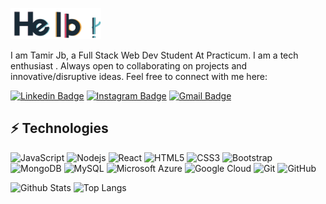 <img alt="Coder GIF"  height= 50 src = "https://github.com/tamerjb/tamerjb/blob/main/Hello.gif" /> </div>


I am Tamir Jb, a Full Stack Web Dev Student At Practicum. I am a tech enthusiast . Always open to collaborating on projects and innovative/disruptive ideas. Feel free to connect with me here:

[![Linkedin Badge](https://img.shields.io/badge/-TamerJB-blue?style=flat-square&logo=Linkedin&logoColor=white&link=https://www.linkedin.com/in/tamerjb/)](https://www.linkedin.com/in/tamerjb/)
[![Instagram Badge](https://img.shields.io/badge/-TamerJB-purple?style=flat-square&logo=instagram&logoColor=white&link=https://instagram.com/tamerjb/)](https://instagram.com/tamerjb)
[![Gmail Badge](https://img.shields.io/badge/-TamerJB.98@gmail.com-c14438?style=flat-square&logo=Gmail&logoColor=white&link=mailto:tamerjb.98@gmail.com)](mailto:tamerjb.98@gmail.com)

## ⚡ Technologies

![JavaScript](https://img.shields.io/badge/-JavaScript-black?style=flat-square&logo=javascript)
![Nodejs](https://img.shields.io/badge/-Nodejs-black?style=flat-square&logo=Node.js)
![React](https://img.shields.io/badge/-React-black?style=flat-square&logo=react)
![HTML5](https://img.shields.io/badge/-HTML5-E34F26?style=flat-square&logo=html5&logoColor=white)
![CSS3](https://img.shields.io/badge/-CSS3-1572B6?style=flat-square&logo=css3)
![Bootstrap](https://img.shields.io/badge/-Bootstrap-563D7C?style=flat-square&logo=bootstrap)
![MongoDB](https://img.shields.io/badge/-MongoDB-black?style=flat-square&logo=mongodb)
![MySQL](https://img.shields.io/badge/-MySQL-black?style=flat-square&logo=mysql)
![Microsoft Azure](https://img.shields.io/badge/Microsoft%20Azure-232F7E?style=flat-square&logo=microsoft-azure)
![Google Cloud](https://img.shields.io/badge/Google%20Cloud-black?style=flat-square&logo=google-cloud)
![Git](https://img.shields.io/badge/-Git-black?style=flat-square&logo=git)
![GitHub](https://img.shields.io/badge/-GitHub-181717?style=flat-square&logo=github)

![Github Stats](https://github-readme-stats.vercel.app/api?username=tamerjb&count_private=true&show_icons=true&include_all_commits=true)
![Top Langs](https://github-readme-stats.vercel.app/api/top-langs/?username=tamerjb&hide=TeX&layout=compact)

